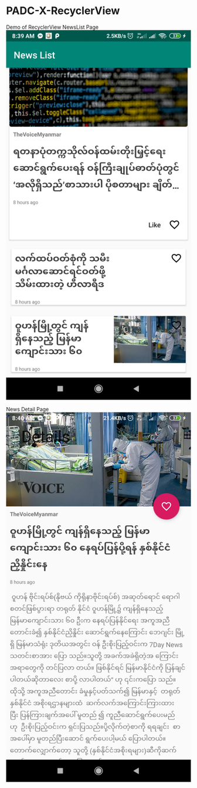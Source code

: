 # PADC-X-RecyclerView
Demo of RecyclerView
NewsList Page
![Screenshot](https://github.com/HninHsuHlaing/NewsApp/blob/master/news_list.jpg)

News Detail Page
![Screenshot](https://github.com/HninHsuHlaing/NewsApp/blob/master/news_detail.jpg)


